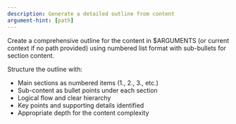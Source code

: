 ```yaml
---
description: Generate a detailed outline from content
argument-hint: [path]
---
```


Create a comprehensive outline for the content in $ARGUMENTS (or current context if no path provided) using numbered list format with sub-bullets for section content.

Structure the outline with:

- Main sections as numbered items (1., 2., 3., etc.)
- Sub-content as bullet points under each section
- Logical flow and clear hierarchy
- Key points and supporting details identified
- Appropriate depth for the content complexity